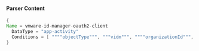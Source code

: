 #### Parser Content
```Java
{
Name = vmware-id-manager-oauth2-client
  DataType = "app-activity"
  Conditions = [ """"objectType""", """vidm""", """"organizationId""", """\"OAuth2Client\""""]
}
```